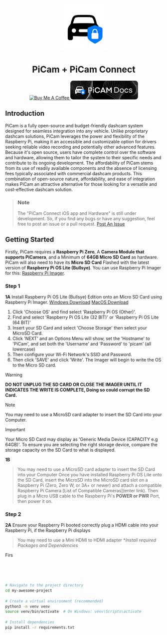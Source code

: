 <p align="center">
  <img width="150" src="https://github.com/MilesCoMEdia/PiCam/blob/a43414c283be9498c1f7eb952dc2a7d07228a778/CONNECTLGOICON.png" alt="PiCamConnect Logo">
</p> 

<h1 align="center">PiCam + PiCam Connect</h1>

> 

<div align="center">
  <a href="https://www.buymeacoffee.com/tysonm" target="_blank">
    <img src="https://cdn.buymeacoffee.com/buttons/v2/default-yellow.png" alt="Buy Me A Coffee" style="height: 60px !important;width: 217px !important;">
  </a>
  <a href="https://github.com/MilesCoMedia/PiCam/wiki" target="_blank">
    <img src="https://github.com/MilesCoMedia/PiCam/blob/fbe640fc1a126e3e2510d982d8a982fefeb84d3e/View-6.png" alt="PiCam Wiki Link" style="height: 60px !important;width: 217px !important;">
  </a>
</div>

## **Introduction**

PiCam is a fully open-source and budget-friendly dashcam system designed for seamless integration into any vehicle.  Unlike proprietary dashcam solutions, PiCam leverages the power and flexibility of the Raspberry Pi, making it an accessible and customizable option for drivers seeking reliable video recording and potentially other advanced features.  Because it's open source, users have complete control over the software and hardware, allowing them to tailor the system to their specific needs and contribute to its ongoing development.  The affordability of PiCam stems from its use of readily available components and the absence of licensing fees typically associated with commercial dashcam products.  This combination of open-source nature, affordability, and ease of integration makes PiCam an attractive alternative for those looking for a versatile and cost-effective dashcam solution.

 >### Note ###
> The "PiCam Connect iOS app and Hardware" is still under development. So, if you find any bugs or have any suggestion, feel free to post an issue or a pull request. [Post An Issue](https://github.com/MilesComedia/PiCam/issues/new)


> 

## **Getting Started**

Firstly, PiCam requires a **Raspberry Pi Zero**, A **Camera Module that supports PiCamera**, and a Minimum of **64GB Micro SD Card** as hardware.
PiCam will also need to have its **Micro SD Card** Flashed with the latest version of **Raspberry Pi OS Lite (Bullsye)**. You can use Raspberry Pi Imager for this: [Raspberry Pi Imager](https://www.raspberrypi.com/software/).

### Step 1
**1A**
Install Raspberry Pi OS Lite (Bullsye) Edition onto an Micro SD Card using Raspberry Pi Imager. [Windows Download](https://downloads.raspberrypi.org/imager/imager_latest.exe) [MacOS Download](https://downloads.raspberrypi.org/imager/imager_latest.dmg)
1. Click 'Choose OS' and find select 'Raspberry Pi OS (Other)'.
2. Find and select 'Raspberry Pi OS Lite (32 BIT)' or 'Raspberry Pi OS Lite (64 BIT)'
3. Insert your SD Card and select 'Choose Storage' then select your MicroSD Card.
4. Click 'NEXT' and an Options Menu will show, set the 'Hostname' to 'PiCam', and set both the 'Username' and 'Password' to 'picam' (all lowercase)
5. Then configure your Wi-Fi Network's SSID and Password.
6. Then click 'SAVE' and click 'Write'. The Imager will begin to write the OS to the Micro SD card.
> [!WARNING]
> **DO NOT UNPLUG THE SD CARD OR CLOSE THE IMAGER UNTIL IT INDICATES THE WRITE IS COMPLETE, Doing so could corrupt the SD Card.**

> [!NOTE]
> You may need to use a MicroSD card adapter to insert the SD Card into your Computer.

> [!IMPORTANT]
> Your Micro SD Card may display as 'Generic Media Device (CAPACITY e.g 64GB)'. To ensure you are selecting the right storage device, compare the storage capacity on the SD Card to what is displayed.

**1B**
> You may need to use a MicroSD card adapter to insert the SD Card into your Computer
Once you have installed Raspberry Pi OS Lite onto the SD Card, insert the MicroSD into the MicroSD card slot on a Raspberry Pi (Zero, Zero W, or 3A+ or newer) and attach a compatible Raspberry Pi Camera [List of Compatible Cameras](enter link).
Then plug in a Micro USB cable to the Raspberry Pi's **POWER or PWR** Port, then power it on.

### Step 2

**2A**
Ensure your Raspberry Pi booted correctly plug a HDMI cable into your Raspberry Pi, if the Raspberry Pi displays 
> You may need to use a Mini HDMI to HDMI adapter 
**Install required Packages and Dependencies*

Firs
```bash

```
```bash



# Navigate to the project directory
cd my-awesome-project

# Create a virtual environment (recommended)
python3 -m venv venv
source venv/bin/activate  # On Windows: venv\Scripts\activate

# Install dependencies
pip install -r requirements.txt

